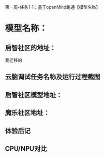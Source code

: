 第一周-任务1-1：基于openMind跑通【模型名称】
# 模型名称：
## 启智社区的地址：

我迁移的

## 云脑调试任务名称及运行过程截图


## 启智社区模型地址：


## 魔乐社区地址：


## 体验后记


## CPU/NPU对比
